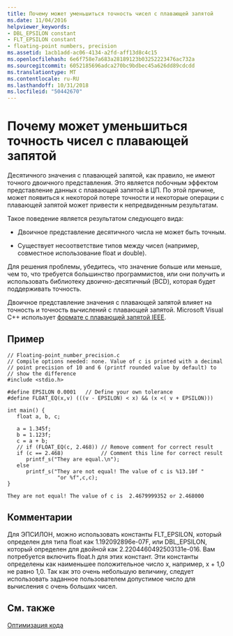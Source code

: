 ```yaml
---
title: Почему может уменьшиться точность чисел с плавающей запятой
ms.date: 11/04/2016
helpviewer_keywords:
- DBL_EPSILON constant
- FLT_EPSILON constant
- floating-point numbers, precision
ms.assetid: 1acb1add-ac06-4134-a2fd-aff13d8c4c15
ms.openlocfilehash: 6e6f758e7a683a28189123b03252223476ac732a
ms.sourcegitcommit: 6052185696adca270bc9bdbec45a626dd89cdcdd
ms.translationtype: MT
ms.contentlocale: ru-RU
ms.lasthandoff: 10/31/2018
ms.locfileid: "50442670"
---
```

# <a name="why-floating-point-numbers-may-lose-precision"></a>Почему может уменьшиться точность чисел с плавающей запятой

Десятичного значения с плавающей запятой, как правило, не имеют точного двоичного представления. Это является побочным эффектом представление данных с плавающей запятой в ЦП. По этой причине, может появиться к некоторой потере точности и некоторые операции с плавающей запятой может привести к непредвиденным результатам.

Такое поведение является результатом следующего вида:

- Двоичное представление десятичного числа не может быть точным.

- Существует несоответствие типов между чисел (например, совместное использование float и double).

Для решения проблемы, убедитесь, что значение больше или меньше, чем то, что требуется большинство программистов, или они получить и использовать библиотеку двоично-десятичный (BCD), которая будет поддерживать точность.

Двоичное представление значения с плавающей запятой влияет на точность и точность вычислений с плавающей запятой. Microsoft Visual C++ использует [формате с плавающей запятой IEEE](../../build/reference/ieee-floating-point-representation.md).

## <a name="example"></a>Пример

```
// Floating-point_number_precision.c
// Compile options needed: none. Value of c is printed with a decimal
// point precision of 10 and 6 (printf rounded value by default) to
// show the difference
#include <stdio.h>

#define EPSILON 0.0001   // Define your own tolerance
#define FLOAT_EQ(x,v) (((v - EPSILON) < x) && (x <( v + EPSILON)))

int main() {
   float a, b, c;

   a = 1.345f;
   b = 1.123f;
   c = a + b;
   // if (FLOAT_EQ(c, 2.468)) // Remove comment for correct result
   if (c == 2.468)            // Comment this line for correct result
      printf_s("They are equal.\n");
   else
      printf_s("They are not equal! The value of c is %13.10f "
                "or %f",c,c);
}
```

```Output
They are not equal! The value of c is  2.4679999352 or 2.468000
```

## <a name="comments"></a>Комментарии

Для ЭПСИЛОН, можно использовать константы FLT_EPSILON, который определен для типа float как 1.192092896e-07F, или DBL_EPSILON, который определен для двойной как 2.2204460492503131e-016. Вам потребуется включить float.h для этих констант. Эти константы определены как наименьшее положительное число x, например, x + 1,0 не равно 1,0. Так как это очень небольшую величину, следует использовать заданное пользователем допустимое число для вычисления с очень больших чисел.

## <a name="see-also"></a>См. также

[Оптимизация кода](../../build/reference/optimizing-your-code.md)